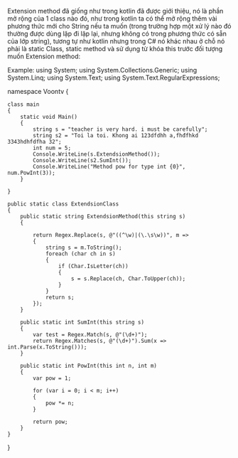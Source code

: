 Extension method đã giống như trong kotlin đã được giới thiệu, nó là phần mở rộng của 1 class 
nào đó, như trong kotlin ta có thể mở rộng thêm vài phương thức mới cho String nếu ta muốn
(trong trường hợp một xử lý nào đó thường được dùng lặp đi lặp lại, nhưng không có trong
phương thức có sẵn của lớp string), tương tự như kotlin nhưng trong C# nó khác nhau ở chỗ nó phải là
static Class, static method và sử dụng từ khóa this trước đối tượng muốn Extension method:

Example:
using System;
using System.Collections.Generic;
using System.Linq;
using System.Text;
using System.Text.RegularExpressions;

namespace Voontv
{

    class main
    {
        static void Main()
        {
            string s = "teacher is very hard. i must be carefully";
            string s2 = "Toi la toi. Khong ai 123dfdhh a,fhđfhkd 3343hdhfdfha 32";
            int num = 5;
            Console.WriteLine(s.ExtendsionMethod());
            Console.WriteLine(s2.SumInt());
            Console.WriteLine("Method pow for type int {0}", num.PowInt(3));
        }

    }

    public static class ExtendsionClass
    {
        public static string ExtendsionMethod(this string s)
        {

            return Regex.Replace(s, @"((^\w)|(\.\s\w))", m =>
            {
                string s = m.ToString();
                foreach (char ch in s)
                {
                    if (Char.IsLetter(ch))
                    {
                        s = s.Replace(ch, Char.ToUpper(ch));
                    }
                }
                return s;
            });
        }

        public static int SumInt(this string s)
        {
            var test = Regex.Match(s, @"(\d+)");
            return Regex.Matches(s, @"(\d+)").Sum(x => int.Parse(x.ToString()));
        }

        public static int PowInt(this int n, int m)
        {
            var pow = 1;

            for (var i = 0; i < m; i++)
            {
                pow *= n;
            }

            return pow;
        }
    }
}
